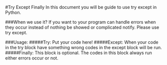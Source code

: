 #Try Except Finally
In this document you will be guide to use try except in Python.

###When we use it?
If you want to your program can handle errors when they occur instead of nothing be showed or complicated notify. Please use try except.

###Usage:
#####Try:
Put your code here!
#####Except:
When your code in the try block have something wrong codes in the except block will be run.
#####Finally:
This block is optional. The codes in this block always run either errors occur or not.


 